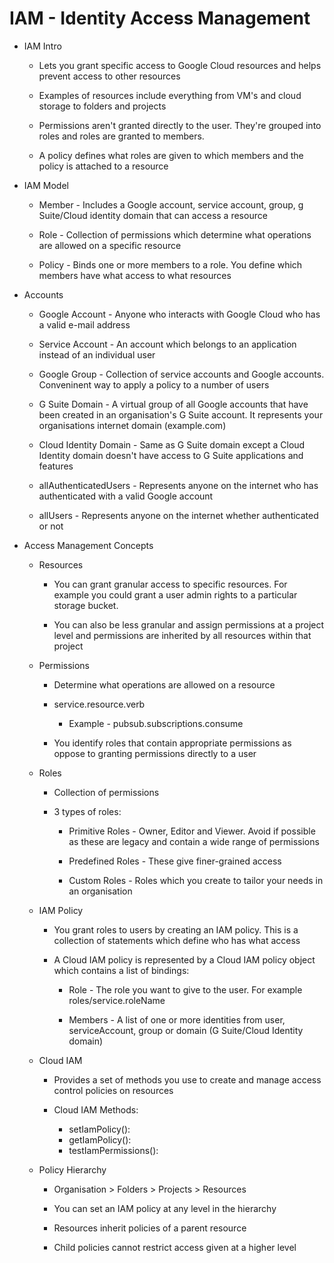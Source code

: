 # IAM - Identity Access Management

* IAM Intro

    * Lets you grant specific access to Google Cloud resources and helps prevent access to other resources

    * Examples of resources include everything from VM's and cloud storage to folders and projects

    * Permissions aren't granted directly to the user. They're grouped into roles and roles are granted to members. 

    * A policy defines what roles are given to which members and the policy is attached to a resource


* IAM Model

    * Member - Includes a Google account, service account, group, g Suite/Cloud identity domain that can access a resource

    * Role - Collection of permissions which determine what operations are allowed on a specific resource

    * Policy - Binds one or more members to a role. You define which members have what access to what resources


* Accounts

    * Google Account - Anyone who interacts with Google Cloud who has a valid e-mail address

    * Service Account - An account which belongs to an application instead of an individual user

    * Google Group - Collection of service accounts and Google accounts. Conveninent way to apply a policy to a number of users

    * G Suite Domain - A virtual group of all Google accounts that have been created in an organisation's G Suite account. It represents your organisations internet domain (example.com)

    * Cloud Identity Domain - Same as G Suite domain except a Cloud Identity domain doesn't have access to G Suite applications and features

    * allAuthenticatedUsers - Represents anyone on the internet who has authenticated with a valid Google account

    * allUsers - Represents anyone on the internet whether authenticated or not


* Access Management Concepts

    * Resources

        * You can grant granular access to specific resources. For example you could grant a user admin rights to a particular storage bucket. 
    
        * You can also be less granular and assign permissions at a project level and permissions are inherited by all resources within that project

    * Permissions

        * Determine what operations are allowed on a resource

        * service.resource.verb

            * Example - pubsub.subscriptions.consume
        
        * You identify roles that contain appropriate permissions as oppose to granting permissions directly to a user

    * Roles

        * Collection of permissions

        * 3 types of roles:

            * Primitive Roles - Owner, Editor and Viewer. Avoid if possible as these are legacy and contain a wide range of permissions

            * Predefined Roles - These give finer-grained access

            * Custom Roles - Roles which you create to tailor your needs in an organisation

    * IAM Policy

        * You grant roles to users by creating an IAM policy. This is a collection of statements which define who has what access

        * A Cloud IAM policy is represented by a Cloud IAM policy object which contains a list of bindings:

            * Role - The role you want to give to the user. For example roles/service.roleName

            * Members - A list of one or more identities from user, serviceAccount, group or domain (G Suite/Cloud Identity domain)
        
    
    * Cloud IAM

        * Provides a set of methods you use to create and manage access control policies on resources

        * Cloud IAM Methods:

            * setIamPolicy():
            * getIamPolicy():
            * testIamPermissions():
        
    
    * Policy Hierarchy

        * Organisation > Folders > Projects > Resources

        * You can set an IAM policy at any level in the hierarchy

        * Resources inherit policies of a parent resource

        * Child policies cannot restrict access given at a higher level
